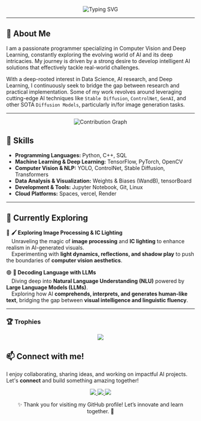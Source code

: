 <p align="center">
  <img src="https://readme-typing-svg.demolab.com?font=Fira+Code&size=40&pause=1000&color=FFFFFF&center=true&vCenter=true&width=1000&height=80&lines=Hello+there%2C+I+am+Subhansh+Malviya" alt="Typing SVG" />
</p>

---
## 🚀 About Me  
I am a passionate programmer specializing in Computer Vision and Deep Learning, constantly exploring the evolving world of AI and its deep intricacies. My journey is driven by a strong desire to develop intelligent AI solutions that effectively tackle real-world challenges.

With a deep-rooted interest in Data Science, AI research, and Deep Learning, I continuously seek to bridge the gap between research and practical implementation. Some of my work revolves around leveraging cutting-edge AI techniques like `Stable Diffusion`, `ControlNet`, `GenAI`, and other SOTA `Diffusion Models`, particularly in/for image generation tasks.

---
<p align="center">
  <img src="https://github-readme-activity-graph.vercel.app/graph?username=subh-775&theme=react-dark&hide_border=true&custom_title=Contribution%20Graph&area=true&point=false&line=31C442&area_color=21914A" alt="Contribution Graph"/>
</p>

## 🎯 Skills  
- **Programming Languages:** Python, C++, SQL 
- **Machine Learning & Deep Learning:** TensorFlow, PyTorch, OpenCV  
- **Computer Vision & NLP:** YOLO, ControlNet, Stable Diffusion, Transformers 
- **Data Analysis & Visualization:**  Weights & Biases (WandB), tensorBoard  
- **Development & Tools:** Jupyter Notebook, Git, Linux
- **Cloud Platforms:** Spaces, vercel, Render

---

## 🌟 Currently Exploring  

🔴 **🖌️ Exploring Image Processing & IC Lighting**  
&emsp;Unraveling the magic of **image processing** and **IC lighting** to enhance realism in AI-generated visuals.  
&emsp;Experimenting with **light dynamics, reflections, and shadow play** to push the boundaries of **computer vision aesthetics**.  

🟢 **🤖 Decoding Language with LLMs**  
&emsp;Diving deep into **Natural Language Understanding (NLU)** powered by **Large Language Models (LLMs)**.  
&emsp;Exploring how AI **comprehends, interprets, and generates human-like text**, bridging the gap between **visual intelligence and linguistic fluency**.  

 
---
### **🏆 Trophies**
<p align="center">
    <img src="https://github-profile-trophy.vercel.app/?username=subh-775&theme=dracula" />
</p>


## 📫 Connect with me!  
I enjoy collaborating, sharing ideas, and working on impactful AI projects. Let's **connect** and build something amazing together!  

<p align="center">
    <a href="https://huggingface.co/Subh775">
        <img src="https://img.shields.io/badge/HuggingFace-Models_&_Datasets-yellow?logo=huggingface" />
    </a>
    <a href="mailto:subhansh4268@gmail.com">
        <img src="https://img.shields.io/badge/Email-Contact_Me-red?logo=gmail&logoColor=white" />
    </a>
    <a href="https://www.linkedin.com/in/subhansh-malviya-a43b5b28b/">
        <img src="https://img.shields.io/badge/LinkedIn-Connect-blue?logo=linkedin&logoColor=white" />
    </a>
</p>

<p align="center">✨ Thank you for visiting my GitHub profile! Let’s innovate and learn together. 🚀</p>
